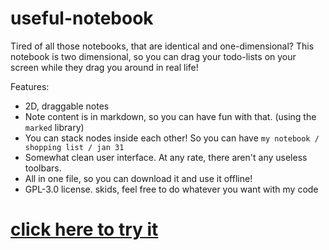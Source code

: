 # useful-notebook
Tired of all those notebooks, that are identical and one-dimensional? This notebook is two dimensional, so you can drag your todo-lists on your screen while they drag you around in real life!

Features:
- 2D, draggable notes
- Note content is in markdown, so you can have fun with that. (using the `marked` library)
- You can stack nodes inside each other! So you can have `my notebook / shopping list / jan 31`
- Somewhat clean user interface. At any rate, there aren't any useless toolbars.
- All in one file, so you can download it and use it offline!
- GPL-3.0 license. skids, feel free to do whatever you want with my code

# [click here to try it](https://zxmushroom63.github.io/useful-notebook)